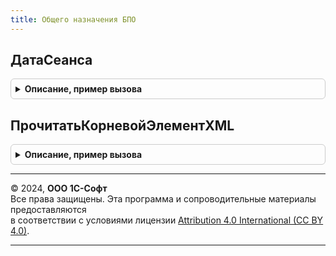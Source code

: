 ```yaml
---
title: Общего назначения БПО
---
```



## ДатаСеанса
<details style="margin: 1em 0; padding: 0.5em; border: 1px solid #ccc; border-radius: 6px;">

<summary style="font-weight: bold; cursor: pointer;">Описание, пример вызова</summary>

```bsl

// Получает текущую дату сервера, приведенную к часовому поясу сеанса.
// Предназначена для использования вместо функции ТекущаяДатаСеанса.
//
// Возвращаемое значение:
//  Дата - текущая дата сеанса.
//
Функция ДатаСеанса() Экспорт
```

Пример вызова
```bsl
Результат = ОбщегоНазначенияБПО.ДатаСеанса() 
```
</details>

## ПрочитатьКорневойЭлементXML
<details style="margin: 1em 0; padding: 0.5em; border: 1px solid #ccc; border-radius: 6px;">

<summary style="font-weight: bold; cursor: pointer;">Описание, пример вызова</summary>

```bsl

// Функция читает корневой элемент XML.
//
// Параметры:
//  СтрокаXML - Строка - XML строка.
//
// Возвращаемое значение:
//  Структура
//
Функция ПрочитатьКорневойЭлементXML(СтрокаXML) Экспорт
```

Пример вызова
```bsl
Результат = ОбщегоНазначенияБПО.ПрочитатьКорневойЭлементXML(СтрокаXML) 
```
</details>

---

© 2024, **ООО 1С-Софт**  
Все права защищены. Эта программа и сопроводительные материалы предоставляются  
в соответствии с условиями лицензии [Attribution 4.0 International (CC BY 4.0)](https://creativecommons.org/licenses/by/4.0/legalcode).

---
